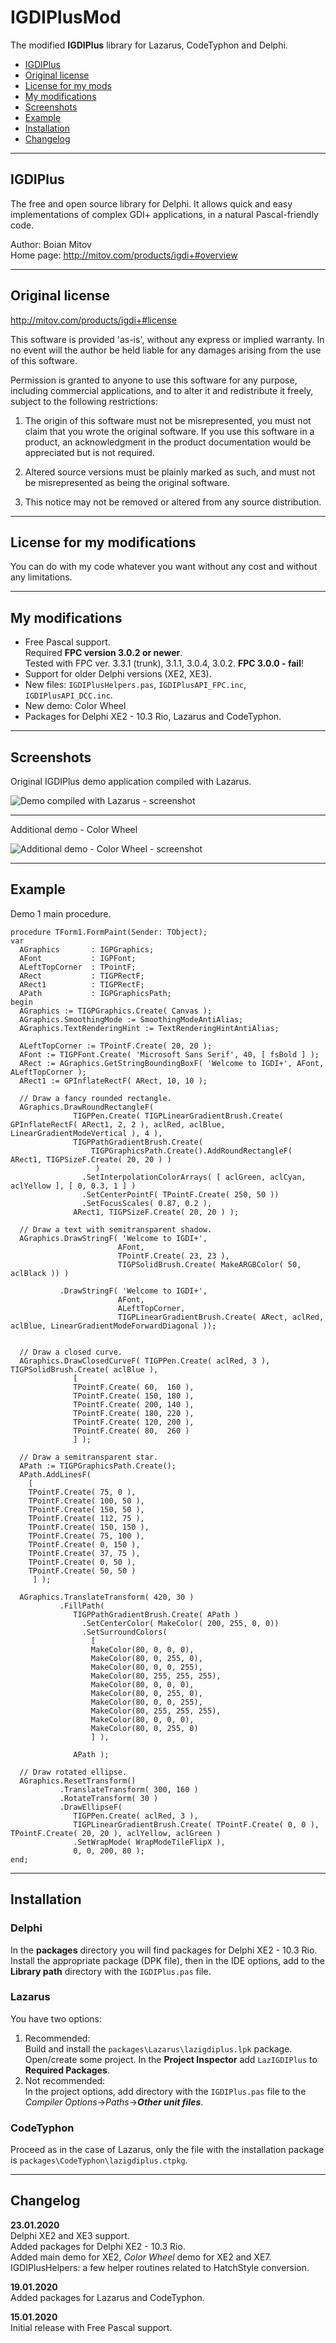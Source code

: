 
# IGDIPlusMod

The modified **IGDIPlus** library for Lazarus, CodeTyphon and Delphi.

<!-- Start Document Outline -->

- [IGDIPlus](#igdiplus)
- [Original license](#original-license)
- [License for my mods](#license-for-my-mods)
- [My modifications](#my-modifications)
- [Screenshots](#screenshots)
- [Example](#example)
- [Installation](#installation)
- [Changelog](#changelog)

<!-- End Document Outline -->

---

## IGDIPlus

The free and open source library for Delphi. It allows quick and easy implementations of complex GDI+ applications, in a natural Pascal-friendly code.

Author: Boian Mitov  
Home page: http://mitov.com/products/igdi+#overview

---

## Original license

http://mitov.com/products/igdi+#license

This software is provided 'as-is', without any express or
implied warranty.  In no event will the author be held liable
for any  damages arising from the use of this software.

Permission is granted to anyone to use this software for any
purpose, including commercial applications, and to alter it
and redistribute it freely, subject to the following
restrictions:

1. The origin of this software must not be misrepresented,
  you must not claim that you wrote the original software.
  If you use this software in a product, an acknowledgment
  in the product documentation would be appreciated but is
  not required.

2. Altered source versions must be plainly marked as such, and
  must not be misrepresented as being the original software.

3. This notice may not be removed or altered from any source
  distribution.

---

## License for my modifications

You can do with my code whatever you want without any cost and without any limitations.

---

## My modifications

- Free Pascal support.  
Required **FPC version 3.0.2 or newer**.  
Tested with FPC ver. 3.3.1 (trunk), 3.1.1, 3.0.4, 3.0.2. **FPC 3.0.0 - fail**!  
- Support for older Delphi versions (XE2, XE3).
- New files: `IGDIPlusHelpers.pas`, `IGDIPlusAPI_FPC.inc`, `IGDIPlusAPI_DCC.inc`.
- New demo: Color Wheel
- Packages for Delphi XE2 - 10.3 Rio, Lazarus and CodeTyphon.

---

## Screenshots

Original IGDIPlus demo application compiled with Lazarus.

![Demo compiled with Lazarus - screenshot](./img/demo1.png)

---

Additional demo - Color Wheel

![Additional demo - Color Wheel - screenshot](./img/demo2.png)

---

## Example

Demo 1 main procedure.

```delphi
procedure TForm1.FormPaint(Sender: TObject);
var
  AGraphics       : IGPGraphics;
  AFont           : IGPFont;
  ALeftTopCorner  : TPointF;
  ARect           : TIGPRectF;
  ARect1          : TIGPRectF;
  APath           : IGPGraphicsPath;
begin
  AGraphics := TIGPGraphics.Create( Canvas );
  AGraphics.SmoothingMode := SmoothingModeAntiAlias;
  AGraphics.TextRenderingHint := TextRenderingHintAntiAlias;

  ALeftTopCorner := TPointF.Create( 20, 20 );
  AFont := TIGPFont.Create( 'Microsoft Sans Serif', 40, [ fsBold ] );
  ARect := AGraphics.GetStringBoundingBoxF( 'Welcome to IGDI+', AFont, ALeftTopCorner );
  ARect1 := GPInflateRectF( ARect, 10, 10 );

  // Draw a fancy rounded rectangle.
  AGraphics.DrawRoundRectangleF(
              TIGPPen.Create( TIGPLinearGradientBrush.Create( GPInflateRectF( ARect1, 2, 2 ), aclRed, aclBlue, LinearGradientModeVertical ), 4 ),
              TIGPPathGradientBrush.Create(
                  TIGPGraphicsPath.Create().AddRoundRectangleF( ARect1, TIGPSizeF.Create( 20, 20 ) )
                   )
                .SetInterpolationColorArrays( [ aclGreen, aclCyan, aclYellow ], [ 0, 0.3, 1 ] )
                .SetCenterPointF( TPointF.Create( 250, 50 ))
                .SetFocusScales( 0.87, 0.2 ),
              ARect1, TIGPSizeF.Create( 20, 20 ) );

  // Draw a text with semitransparent shadow.
  AGraphics.DrawStringF( 'Welcome to IGDI+',
                        AFont,
                        TPointF.Create( 23, 23 ),
                        TIGPSolidBrush.Create( MakeARGBColor( 50, aclBlack )) )

           .DrawStringF( 'Welcome to IGDI+',
                        AFont,
                        ALeftTopCorner,
                        TIGPLinearGradientBrush.Create( ARect, aclRed, aclBlue, LinearGradientModeForwardDiagonal ));


  // Draw a closed curve.
  AGraphics.DrawClosedCurveF( TIGPPen.Create( aclRed, 3 ), TIGPSolidBrush.Create( aclBlue ),
              [
              TPointF.Create( 60,  160 ),
              TPointF.Create( 150, 180 ),
              TPointF.Create( 200, 140 ),
              TPointF.Create( 180, 220 ),
              TPointF.Create( 120, 200 ),
              TPointF.Create( 80,  260 )
              ] );

  // Draw a semitransparent star.
  APath := TIGPGraphicsPath.Create();
  APath.AddLinesF(
    [
    TPointF.Create( 75, 0 ),
    TPointF.Create( 100, 50 ),
    TPointF.Create( 150, 50 ),
    TPointF.Create( 112, 75 ),
    TPointF.Create( 150, 150 ),
    TPointF.Create( 75, 100 ),
    TPointF.Create( 0, 150 ),
    TPointF.Create( 37, 75 ),
    TPointF.Create( 0, 50 ),
    TPointF.Create( 50, 50 )
     ] );

  AGraphics.TranslateTransform( 420, 30 )
           .FillPath(
              TIGPPathGradientBrush.Create( APath )
                .SetCenterColor( MakeColor( 200, 255, 0, 0))
                .SetSurroundColors(
                  [
                  MakeColor(80, 0, 0, 0),
                  MakeColor(80, 0, 255, 0),
                  MakeColor(80, 0, 0, 255),
                  MakeColor(80, 255, 255, 255),
                  MakeColor(80, 0, 0, 0),
                  MakeColor(80, 0, 255, 0),
                  MakeColor(80, 0, 0, 255),
                  MakeColor(80, 255, 255, 255),
                  MakeColor(80, 0, 0, 0),
                  MakeColor(80, 0, 255, 0)
                  ] ),

              APath );

  // Draw rotated ellipse.
  AGraphics.ResetTransform()
           .TranslateTransform( 300, 160 )
           .RotateTransform( 30 )
           .DrawEllipseF(
              TIGPPen.Create( aclRed, 3 ),
              TIGPLinearGradientBrush.Create( TPointF.Create( 0, 0 ), TPointF.Create( 20, 20 ), aclYellow, aclGreen )
              .SetWrapMode( WrapModeTileFlipX ),
              0, 0, 200, 80 );
end;
```

---

## Installation

### Delphi

In the **packages** directory you will find packages for Delphi XE2 - 10.3 Rio.
Install the appropriate package (DPK file), then in the IDE options, add to the **Library path** directory with the `IGDIPlus.pas` file.

### Lazarus

You have two options:
1. Recommended:  
Build and install the `packages\Lazarus\lazigdiplus.lpk` package.  
Open/create some project. In the **Project Inspector** add `LazIGDIPlus` to **Required Packages**.
2. Not recommended:  
In the project options, add directory with the `IGDIPlus.pas` file to the *Compiler Options*->*Paths*->***Other unit files***. 

### CodeTyphon

Proceed as in the case of Lazarus, only the file with the installation package is `packages\CodeTyphon\lazigdiplus.ctpkg`.

---

## Changelog

**23.01.2020**  
Delphi XE2 and XE3 support.  
Added packages for Delphi XE2 - 10.3 Rio.  
Added main demo for XE2, *Color Wheel* demo for XE2 and XE7.  
IGDIPlusHelpers: a few helper routines related to HatchStyle conversion.

**19.01.2020**  
Added packages for Lazarus and CodeTyphon.

**15.01.2020**  
Initial release with Free Pascal support.
